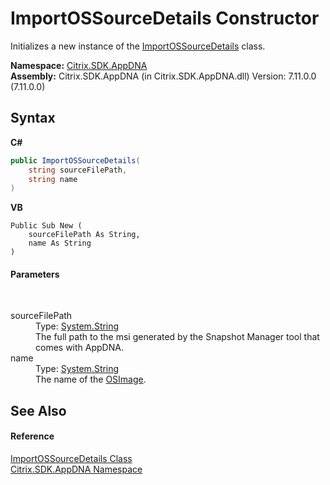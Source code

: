 # ImportOSSourceDetails Constructor 
 

Initializes a new instance of the <a href="890cc3ef-855a-28c7-b564-bd4bdf639d82">ImportOSSourceDetails</a> class.

**Namespace:**&nbsp;[Citrix.SDK.AppDNA](index.md)<br />**Assembly:**&nbsp;Citrix.SDK.AppDNA (in Citrix.SDK.AppDNA.dll) Version: 7.11.0.0 (7.11.0.0)

## Syntax

**C#**
```csharp
public ImportOSSourceDetails(
	string sourceFilePath,
	string name
)
```

**VB**
```vbnet
Public Sub New ( 
	sourceFilePath As String,
	name As String
)
```


#### Parameters
&nbsp;<dl><dt>sourceFilePath</dt><dd>Type: <a href="http://msdn2.microsoft.com/en-us/library/s1wwdcbf" target="_blank">System.String</a><br />The full path to the msi generated by the Snapshot Manager tool that comes with AppDNA.</dd><dt>name</dt><dd>Type: <a href="http://msdn2.microsoft.com/en-us/library/s1wwdcbf" target="_blank">System.String</a><br />The name of the <a href="3392740e-a7b4-99c9-3be9-08c56344708c">OSImage</a>.</dd></dl>

## See Also


#### Reference
<a href="890cc3ef-855a-28c7-b564-bd4bdf639d82">ImportOSSourceDetails Class</a><br /><a href="fe2d265b-410b-8b11-1eb4-a790e0b062bf">Citrix.SDK.AppDNA Namespace</a><br />